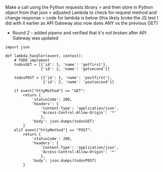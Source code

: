 Make a call using the Python requests library > and then store in Python object from that json > adjusted Lambda to check for request method and change response > code for lambda is below (this likely broke the JS test I did with it earlier as API Gateway also now does ANY vs the previous GET)

* Round 2 - added pipenv and verified that it's not broken after API Gateway was updated

```
import json

def lambda_handler(event, context):
    # TODO implement
    todosGET = [{'id': 1, 'name': 'getfirst'}, 
                {'id': 2, 'name': 'getsecond'}]
                
    todosPOST = [{'id': 1, 'name': 'postfirst'}, 
                 {'id': 2, 'name': 'postsecond'}]
    
    if event["httpMethod"] == "GET":
        return {
            'statusCode': 200,
            'headers': {
                'Content-Type': 'application/json',
                'Access-Control-Allow-Origin': '*'
                },
            'body': json.dumps(todosGET)
        }
    elif event["httpMethod"] == "POST":
        return {
            'statusCode': 200,
            'headers': {
                'Content-Type': 'application/json',
                'Access-Control-Allow-Origin': '*'
                },
            'body': json.dumps(todosPOST)
        }
```